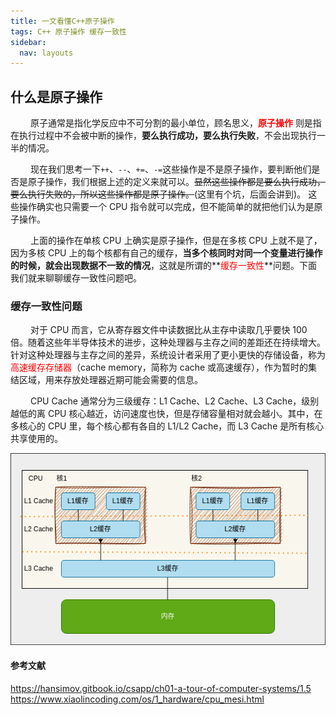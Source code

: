 ```yaml
---
title: 一文看懂C++原子操作
tags: C++ 原子操作 缓存一致性
sidebar:
  nav: layouts
---
```


## 什么是原子操作

&emsp;&emsp; 原子通常是指化学反应中不可分割的最小单位，顾名思义，**<font color = red>原子操作</font>** 则是指在执行过程中不会被中断的操作，**要么执行成功，要么执行失败**，不会出现执行一半的情况。

&emsp;&emsp; 现在我们思考一下`++`、`--`、`+=`、`-=`这些操作是不是原子操作，要判断他们是否是原子操作，我们根据上述的定义来就可以。~~显然这些操作都是要么执行成功，要么执行失败的，所以这些操作都是原子操作。~~(这里有个坑，后面会讲到)。
这些操作确实也只需要一个 CPU 指令就可以完成，但不能简单的就把他们认为是原子操作。

&emsp;&emsp; 上面的操作在单核 CPU 上确实是原子操作，但是在多核 CPU 上就不是了，因为多核 CPU 上的每个核都有自己的缓存，**当多个核同时对同一个变量进行操作的时候，就会出现数据不一致的情况**，这就是所谓的**<font color = red>缓存一致性</font>**问题。下面我们就来聊聊缓存一致性问题吧。

### 缓存一致性问题

&emsp;&emsp; 对于 CPU 而言，它从寄存器文件中读数据比从主存中读取几乎要快 100 倍。随着这些年半导体技术的进步，这种处理器与主存之间的差距还在持续增大。针对这种处理器与主存之间的差异，系统设计者采用了更小更快的存储设备，称为<font color = red>高速缓存存储器</font>（cache memory，简称为 cache 或高速缓存），作为暂时的集结区域，用来存放处理器近期可能会需要的信息。

&emsp;&emsp; CPU Cache 通常分为三级缓存：L1 Cache、L2 Cache、L3 Cache，级别越低的离 CPU 核心越近，访问速度也快，但是存储容量相对就会越小。其中，在多核心的 CPU 里，每个核心都有各自的 L1/L2 Cache，而 L3 Cache 是所有核心共享使用的。

![Image](./pic/cpu缓存.drawio.png)

#### 参考文献

https://hansimov.gitbook.io/csapp/ch01-a-tour-of-computer-systems/1.5
https://www.xiaolincoding.com/os/1_hardware/cpu_mesi.html
